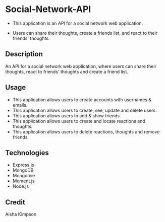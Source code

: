# Social-Network-API

- This application is an API for a social network web application.

- Users can share their thoughts, create a friends list, and react to their friends' thoughts.

## Description

An API for a social network web application, where users can share their thoughts, react to friends' thoughts and create a friend list.

## Usage

- This application allows users to create accounts with usernames & emails.
- This application allows users to create, see, update and delete users.
- This application allows users to add & show friends.
- This application allows users to create and locate reactions and thoughts.
- This application allows users to delete reactions, thoughts and remove friends.

## Technologies

- Express.js
- MongoDB
- Mongoose
- Moment.js
- Node.js

## Credit

Aisha Kimpson
